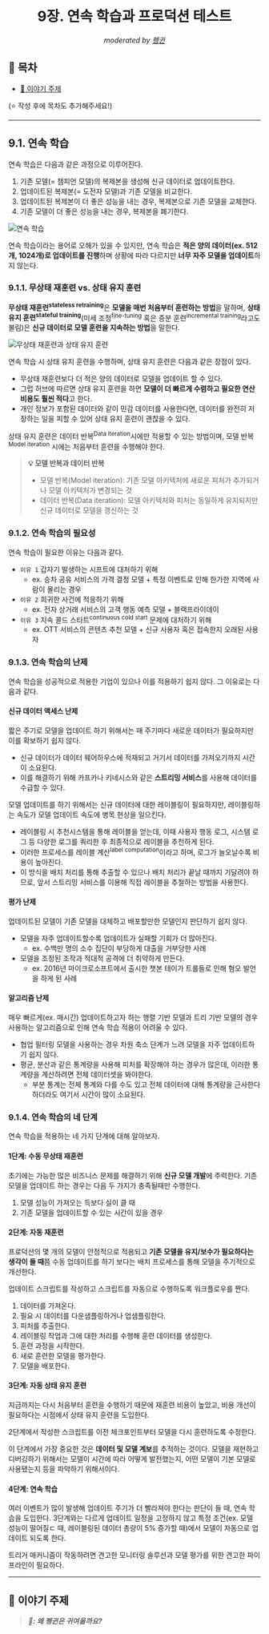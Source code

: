 <div align="center">
    <h1>9장. 연속 학습과 프로덕션 테스트</h1>
    <i>moderated by <a href="https://github.com/CoodingPenguin">펭귄</a></i>
</div>

## 📝 목차

- [💬 이야기 주제](#-이야기-주제)

(⭐️ 작성 후에 목차도 추가해주세요!)

---

## 9.1. 연속 학습

연속 학습은 다음과 같은 과정으로 이루어진다.

1. 기존 모델(= 챔피언 모델)의 복제본을 생성해 신규 데이터로 업데이트한다.
2. 업데이트된 복제본(= 도전자 모델)과 기존 모델을 비교한다.
3. 업데이트된 복제본이 더 좋은 성능을 내는 경우, 복제본으로 기존 모델을 교체한다.
4. 기존 모델이 더 좋은 성능을 내는 경우, 복제본을 폐기한다.

![연속 학습](./img/ch09/continual-learning.png)

연속 학습이라는 용어로 오해가 있을 수 있지만, 연속 학습은 **적은 양의 데이터(ex. 512개, 1024개)로 업데이트를 진행**하며 상황에 따라 다르지만 **너무 자주 모델을 업데이트**하지 않는다.

### 9.1.1. 무상태 재훈련 vs. 상태 유지 훈련

<strong>무상태 재훈련<sup>stateless retraining</sup></strong>은 **모델을 매번 처음부터 훈련하는 방법**을 말하며, <strong>상태 유지 훈련<sup>stateful training</sup></strong>(미세 조정<sup>fine-tuning</sup> 혹은 증분 훈련<sup>incremental training</sup>라고도 불림)은 **신규 데이터로 모델 훈련을 지속하는 방법**을 말한다.

![무상태 재훈련과 상태 유지 훈련](./img/ch09/stateless-retraining-vs-stateful-training.png)

연속 학습 시 상태 유지 훈련을 수행하며, 상태 유지 훈련은 다음과 같은 장점이 있다.

- 무상태 재훈련보다 더 적은 양의 데이터로 모델을 업데이트 할 수 있다.
- 그럽 허브에 따르면 상태 유지 훈련을 하면 **모델이 더 빠르게 수렴하고 필요한 연산 비용도 훨씬 적다**고 한다.
- 개인 정보가 포함된 데이터와 같이 민감 데이터를 사용한다면, 데이터를 완전히 저장하는 일을 피할 수 있어 상태 유지 훈련이 괜찮을 수 있다.

상태 유지 훈련은 데이터 반복<sup>Data iteration</sup>시에만 적용할 수 있는 방법이며, 모델 반복<sup>Model iteration</sup> 시에는 처음부터 훈련을 수행해야 한다.

> **💡 모델 반복과 데이터 반복**
>
> - 모델 반복(Model iteration): 기존 모델 아키텍처에 새로운 피처가 추가되거나 모델 아키텍처가 변경되는 것
> - 데이터 반복(Data iteration): 모델 아키텍처와 피처는 동일하게 유지되지만 신규 데이터로 모델을 갱신하는 것

### 9.1.2. 연속 학습의 필요성

연속 학습이 필요한 이유는 다음과 같다.

- `이유 1` 갑자기 발생하는 시프트에 대처하기 위해
  - ex. 승차 공유 서비스의 가격 결정 모델 + 특정 이벤트로 인해 한가한 지역에 사람이 몰리는 경우
- `이유 2` 희귀한 사건에 적응하기 위해
  - ex. 전자 상거래 서비스의 고객 행동 예측 모델 + 블랙프라이데이
- `이유 3` 지속 콜드 스타트<sup>continuous cold start</sup> 문제에 대처하기 위해
  - ex. OTT 서비스의 콘텐츠 추천 모델 + 신규 사용자 혹은 접속한지 오래된 사용자

### 9.1.3. 연속 학습의 난제

연속 학습을 성공적으로 적용한 기업이 있으나 이를 적용하기 쉽지 않다. 그 이유로는 다음과 같다.

#### 신규 데이터 액세스 난제

짧은 주기로 모델을 업데이트 하기 위해서는 매 주기마다 새로운 데이터가 필요하지만 이를 확보하기 쉽지 않다.

- 신규 데이터가 데이터 웨어하우스에 적재되고 거기서 데이터를 가져오기까지 시간이 소요된다.
- 이를 해결하기 위해 카프카나 키네시스와 같은 **스트리밍 서비스**를 사용해 데이터를 수급할 수 있다.

모델 업데이트를 하기 위해서는 신규 데이터에 대한 레이블링이 필요하지만, 레이블링하는 속도가 모델 업데이트 속도에 병목 현상을 일으킨다.

- 레이블링 시 추천시스템을 통해 레이블을 얻는데, 이때 사용자 행동 로그, 시스템 로그 등 다양한 로그를 쿼리한 후 최종적으로 레이블을 추천하게 된다.
- 이러한 프로세스를 레이블 계산<sup>label computation</sup>이라고 하며, 로그가 늘오날수록 비용이 높아진다.
- 이 방식을 배치 처리를 통해 추출할 수 있으나 배치 처리가 끝날 때까지 기달려야 하므로, 앞서 스트리밍 서비스를 이용해 직접 레이블을 추철하는 방법을 사용한다.

#### 평가 난제

업데이트된 모델이 기존 모델을 대체하고 배포할만한 모델인지 판단하기 쉽지 않다.

- 모델을 자주 업데이트할수록 업데이트가 실패할 기회가 더 많아진다.
  - ex. 수백만 명의 소수 집단이 부당하게 대출을 거부당한 사례
- 모델을 조정된 조작과 적대적 공격에 더 취약하게 만든다.
  - ex. 2016년 마이크로소프트에서 출시한 챗본 테이가 트롤들로 인해 혐오 발언을 하게 된 사례

#### 알고리즘 난제

매우 빠르게(ex. 매시간) 업데이트하고자 하는 행렬 기반 모델과 트리 기반 모델의 경우 사용하는 알고리즘으로 인해 연속 학습 적용이 어려울 수 있다.

- 협업 필터링 모델을 사용하는 경우 차원 축소 단계가 느려 모델을 자주 업데이트하기 쉽지 않다.
- 평균, 분산과 같은 통계량을 사용해 피처를 확장해야 하는 경우가 많은데, 이러한 통계량을 계산하려면 전체 데이터셋을 봐야한다.
  - 부분 통계는 전체 통계와 다를 수도 있고 전체 데이터에 대해 통계량을 근사한다 하더라도 여기서 시간이 많이 소요된다.

### 9.1.4. 연속 학습의 네 단계

연속 학습을 적용하는 네 가지 단계에 대해 알아보자.

#### 1단계: 수동 무상태 재훈련

초기에는 가능한 많은 비즈니스 문제를 해결하기 위해 **신규 모델 개발**에 주력한다. 기존 모델을 업데이트 하는 경우는 다음 두 가지가 충족될때만 수행한다.

1. 모델 성능이 가져오는 득보다 실이 클 때
2. 기존 모델을 업데이트할 수 있는 시간이 있을 경우

#### 2단계: 자동 재훈련

프로덕션의 몇 개의 모델이 안정적으로 적용되고 **기존 모델을 유지/보수가 필요하다는 생각이 들 때**쯤 수동 업데이트를 하기 보다는 배치 프로세스를 통해 모델을 주기적으로 개선한다.

업데이트 스크립트를 작성하고 스크립트를 자동으로 수행하도록 워크플로우를 짠다.

1. 데이터를 가져온다.
2. 필요 시 데이터를 다운샘플링하거나 업샘플링한다.
3. 피처를 추출한다.
4. 레이블링 작업과 그에 대한 처리를 수행해 훈련 데이터를 생성한다.
5. 훈련 과정을 시작한다.
6. 새로 훈련한 모델을 평가한다.
7. 모델을 배포한다.

#### 3단계: 자동 상태 유지 훈련

지금까지는 다시 처음부터 훈련을 수행하기 때문에 재훈련 비용이 높았고, 비용 개선이 필요하다는 시점에서 상태 유지 훈련을 도입한다.

2단계에서 작성한 스크립트를 이전 체크포인트부터 모델을 다시 훈련하도록 수정한다.

이 단계에서 가장 중요한 것은 **데이터 및 모델 계보**를 추적하는 것이다. 모델을 재현하고 디버깅하기 위해서는 모델이 시간에 따라 어떻게 발전했는지, 어떤 모델이 기본 모델로 사용됐는지 등을 파악하기 위해서이다.

#### 4단계: 연속 학습

여러 이벤트가 많이 발생해 업데이트 주기가 더 빨라져야 한다는 판단이 들 때, 연속 학습을 도입한다. 3단계와는 다르게 업데이트 일정을 고정하지 않고 특정 조건(ex. 모델 성능이 떨어질ㄷ 때, 레이블링된 데이터 총량이 5% 증가할 때)에서 모델이 자동으로 업데이트 되도록 한다.

트리거 매커니즘이 작동하려면 견고한 모니터링 솔루션과 모델 평가를 위한 견고한 파이프라인이 필요하다.

---

## 💬 이야기 주제

> <strong><i>🐧: 왜 펭귄은 귀여울까요?</i></strong>
